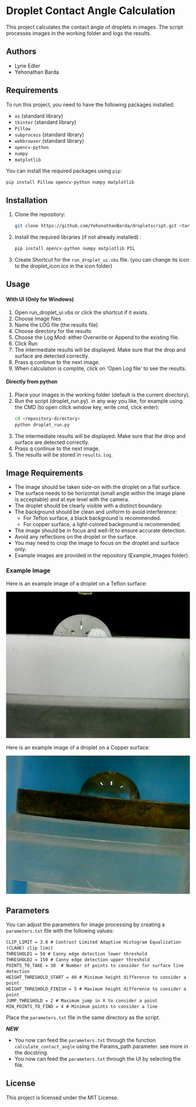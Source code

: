 # Droplet Contact Angle Calculation 

This project calculates the contact angle of droplets in images. The script processes images in the working folder and logs the results.

## Authors

- Lyrie Edler
- Yehonathan Barda

## Requirements

To run this project, you need to have the following packages installed:

- `os` (standard library)
- `tkinter` (standard library)
- `Pillow`
- `subprocess` (standard library)
- `webbrowser` (standard library)
- `opencv-python`
- `numpy`
- `matplotlib`

You can install the required packages using `pip`:

```sh
pip install Pillow opencv-python numpy matplotlib
```

## Installation

1. Clone the repository:
    ```sh
    git clone https://github.com/YehonathanBarda/dropletscript.git <target_directory_path>
    ```

2. Install the required libraries (if not already installed) :
    ```sh
    pip install opencv-python numpy matplotlib PIL
    ```
3. Create Shortcut for the `run_droplet_ui.vbs` file. (you can change its icon to the droplet_icon.ico in the icon folder)

## Usage
#### With UI (Only for Windows)
1. Open run_droplet_ui.vbs or click the shortcut if it exists.
2. Choose image files
3. Name the LOG file (the results file)
4. Choose directory for the results
5. Choose the Log Mod: either Overwrite or Append to the existing file.
7. Click Run
8. The intermediate results will be displayed. Make sure that the drop and surface are detected correctly. 
9. Prass q continue to the next image.
10. When calculation is complite, click on 'Open Log file' to see the results.

#### Directly from python
1. Place your images in the working folder (default is the current directory).
2. Run the script (droplet_run.py). in any way you like, for example using the CMD (to open clilck window key, write cmd, click enter):
    ```sh
    cd <repository-directory>
    python droplet_run.py
    ```
4. The intermediate results will be displayed. Make sure that the drop and surface are detected correctly.
5. Prass q continue to the next image.
6. The results will be stored in `results.log`.

## Image Requirements

- The image should be taken side-on with the droplet on a flat surface.
- The surface needs to be horizontal (small angle within the image plane is acceptable) and at eye level with the camera.
- The droplet should be clearly visible with a distinct boundary.
- The background should be clean and uniform to avoid interference:
  - For Teflon surface, a black background is recommended.
  - For copper surface, a light-colored background is recommended.
- The image should be in focus and well-lit to ensure accurate detection.
- Avoid any reflections on the droplet or the surface.
- You may need to crop the image to focus on the droplet and surface only.
- Example images are provided in the repository (Example_Images folder).

### Example Image

Here is an example image of a droplet on a Teflon surface:

![Teflon Surface Droplet](Example_Images/teflon1.jpg)

Here is an example image of a droplet on a Copper surface:

![Copper Surface Droplet](Example_Images/copper1.jpg)

## Parameters

You can adjust the parameters for image processing by creating a `parameters.txt` file with the following values:
```plaintext
CLIP_LIMIT = 3.0 # Contrast Limited Adaptive Histogram Equalization (CLAHE) clip limit
THRESHOLD1 = 50 # Canny edge detection lower threshold
THRESHOLD2 = 150 # Canny edge detection upper threshold
POINTS_TO_TAKE = 30  # Number of points to consider for surface line detection
HEIGHT_THRESHOLD_START = 40 # Minimum height difference to consider a point
HEIGHT_THRESHOLD_FINISH = 5 # Maximum height difference to consider a point
JUMP_THRESHOLD = 2 # Maximum jump in X to consider a point
MIN_POINTS_TO_FIND = 4 # Minimum points to consider a line
```

Place the `parameters.txt` file in the same directory as the script.

***NEW***
* You now can feed the `parameters.txt` through the function `calculate_contact_angle` using the Params_path parameter. see more in the docstring.
* You now can feed the `parameters.txt` through the UI by selecting the file. 


## License

This project is licensed under the MIT License.
